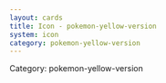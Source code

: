 ```yaml
---
layout: cards
title: Icon - pokemon-yellow-version
system: icon
category: pokemon-yellow-version
---
```

<div class="alert alert-secondary mb-4"><span class="i18n innerHTML-category">Category: </span><span class="i18n innerHTML-cat-pokemon-yellow-version">pokemon-yellow-version</span></div>
